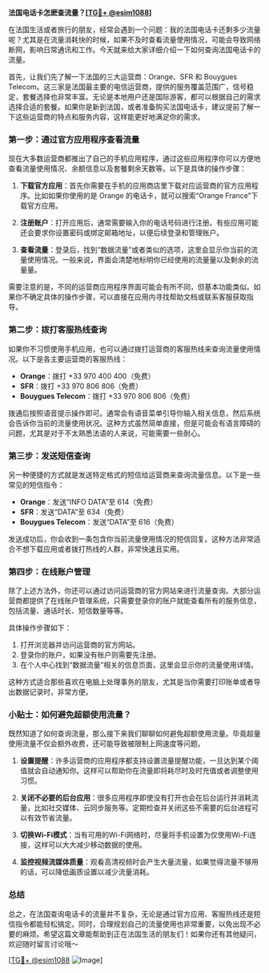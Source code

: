 **法国电话卡怎麽查流量？[[TG💪+ @esim1088](https://t.me/s/esim1088)]**

在法国生活或者旅行的朋友，经常会遇到一个问题：我的法国电话卡还剩多少流量呢？尤其是在流量消耗快的时候，如果不及时查看流量使用情况，可能会导致网络断网，影响日常通讯和工作。今天就来给大家详细介绍一下如何查询法国电话卡的流量。

首先，让我们先了解一下法国的三大运营商：Orange、SFR 和 Bouygues Telecom。这三家是法国最主要的电信运营商，提供的服务覆盖范围广，信号稳定，套餐选择也非常丰富。无论是本地用户还是国际游客，都可以根据自己的需求选择合适的套餐。如果你是新到法国，或者准备购买法国电话卡，建议提前了解一下这些运营商的特点和服务内容，这样能更好地满足你的需求。

### **第一步：通过官方应用程序查看流量**

现在大多数运营商都推出了自己的手机应用程序，通过这些应用程序你可以方便地查看流量使用情况、余额信息以及套餐剩余天数等。以下是具体的操作步骤：

1. **下载官方应用**：首先你需要在手机的应用商店里下载对应运营商的官方应用程序。比如如果你使用的是 Orange 的电话卡，就可以搜索“Orange France”下载官方应用。
   
2. **注册账户**：打开应用后，通常需要输入你的电话号码进行注册。有些应用可能还会要求你设置密码或绑定邮箱地址，以便后续登录和管理账户。

3. **查看流量**：登录后，找到“数据流量”或者类似的选项，这里会显示你当前的流量使用情况。一般来说，界面会清楚地标明你已经使用的流量量以及剩余的流量量。

需要注意的是，不同的运营商应用程序界面可能会有所不同，但基本功能类似。如果你不确定具体的操作步骤，可以直接在应用内寻找帮助文档或联系客服获取指导。

### **第二步：拨打客服热线查询**

如果你不习惯使用手机应用，也可以通过拨打运营商的客服热线来查询流量使用情况。以下是各主要运营商的客服热线：

- **Orange**：拨打 +33 970 400 400（免费）
- **SFR**：拨打 +33 970 806 806（免费）
- **Bouygues Telecom**：拨打 +33 970 806 806（免费）

拨通后按照语音提示操作即可。通常会有语音菜单引导你输入相关信息，然后系统会告诉你当前的流量使用状况。这种方式虽然简单直接，但是可能会有语言障碍的问题，尤其是对于不太熟悉法语的人来说，可能需要一些耐心。

### **第三步：发送短信查询**

另一种便捷的方式就是发送特定格式的短信给运营商来查询流量信息。以下是一些常见的短信指令：

- **Orange**：发送“INFO DATA”至 614（免费）
- **SFR**：发送“DATA”至 634（免费）
- **Bouygues Telecom**：发送“DATA”至 616（免费）

发送成功后，你会收到一条包含你当前流量使用情况的短信回复。这种方法非常适合不想下载应用或者拨打热线的人群，非常快速且实用。

### **第四步：在线账户管理**

除了上述方法外，你还可以通过访问运营商的官方网站来进行流量查询。大部分运营商都提供了在线账户管理系统，只需要登录你的账户就能查看所有的服务信息，包括流量、通话时长、短信数量等等。

具体操作步骤如下：
1. 打开浏览器并访问运营商的官方网站。
2. 登录你的账户，如果没有账户则需要先注册。
3. 在个人中心找到“数据流量”相关的信息页面，这里会显示你的流量使用详情。

这种方式适合那些喜欢在电脑上处理事务的朋友，尤其是当你需要打印账单或者导出数据记录时，非常方便。

### **小贴士：如何避免超额使用流量？**

既然知道了如何查询流量，那么接下来我们聊聊如何避免超额使用流量。毕竟超量使用流量不仅会额外收费，还可能导致被限制上网速度等问题。

1. **设置提醒**：许多运营商的应用程序都支持设置流量提醒功能，一旦达到某个阈值就会自动通知你。这样可以帮助你在流量即将耗尽时及时充值或者调整使用习惯。

2. **关闭不必要的后台应用**：很多应用程序即使没有打开也会在后台运行并消耗流量，比如社交媒体、云同步服务等。定期检查并关闭这些不需要的后台进程可以有效节省流量。

3. **切换Wi-Fi模式**：当有可用的Wi-Fi网络时，尽量将手机设置为仅使用Wi-Fi连接，这样可以大大减少移动数据的使用。

4. **监控视频流媒体质量**：观看高清视频时会产生大量流量，如果觉得流量不够用的话，可以降低画质设置以减少流量消耗。

### **总结**

总之，在法国查询电话卡的流量并不复杂，无论是通过官方应用、客服热线还是短信指令都能轻松搞定。同时，合理规划自己的流量使用也非常重要，以免出现不必要的麻烦。希望这篇文章能帮助到正在法国生活的朋友们！如果你还有其他疑问，欢迎随时留言讨论哦～

[[TG💪+ @esim1088](https://t.me/s/esim1088) ![Image](https://i.postimg.cc/4NQfJmqS/Snipaste-2025-05-13-00-14-12.png)]